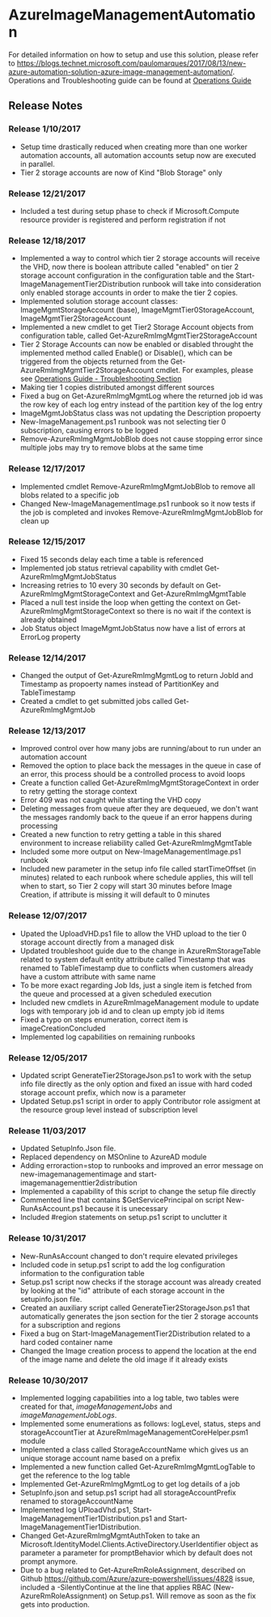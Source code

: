 # AzureImageManagementAutomation

For detailed information on how to setup and use this solution, please refer to https://blogs.technet.microsoft.com/paulomarques/2017/08/13/new-azure-automation-solution-azure-image-management-automation/.
Operations and Troubleshooting guide can be found at [Operations Guide](OperationsGuide.md)

## Release Notes

### Release 1/10/2017
* Setup time drastically reduced when creating more than one worker automation accounts, all automation accounts setup now are executed in parallel.
* Tier 2 storage accounts are now of Kind "Blob Storage" only

### Release 12/21/2017
* Included a test during setup phase to check if Microsoft.Compute resource provider is registered and perform registration if not

### Release 12/18/2017
* Implemented a way to control which tier 2 storage accounts will receive the VHD, now there is boolean attribute called "enabled" on tier 2 storage account configuration in the configuration table and the Start-ImageManagementTier2Distribution runbook will take into consideration only enabled storage accounts in order to make the tier 2 copies.
* Implemented solution storage account classes: ImageMgmtStorageAccount (base), ImageMgmtTier0StorageAccount, ImageMgmtTier2StorageAccount
* Implemented a new cmdlet to get Tier2 Storage Account objects from configuration table, called Get-AzureRmImgMgmtTier2StorageAccount 
* Tier 2 Storage Accounts can now be enabled or disabled throught the implemented method called Enable() or Disable(), which can be triggered from the objects returned from the Get-AzureRmImgMgmtTier2StorageAccount cmdlet. For examples, please see [Operations Guide - Troubleshooting Section](OperationsGuide.md)
* Making tier 1 copies distributed amongst different sources
* Fixed a bug on Get-AzureRmImgMgmtLog where the returned job id was the row key of each log entry instead of the partition key of the log entry
* ImageMgmtJobStatus class was not updating the Description propoerty
* New-ImageManagement.ps1 runbook was not selecting tier 0 subscription, causing errors to be logged 
* Remove-AzureRmImgMgmtJobBlob does not cause stopping error since multiple jobs may try to remove blobs at the same time 

### Release 12/17/2017
* Implemented cmdlet Remove-AzureRmImgMgmtJobBlob to remove all blobs related to a specific job
* Changed New-ImageManagementImage.ps1 runbook so it now tests if the job is completed and invokes Remove-AzureRmImgMgmtJobBlob for clean up

### Release 12/15/2017
* Fixed 15 seconds delay each time a table is referenced
* Implemented job status retrieval capability with  cmdlet Get-AzureRmImgMgmtJobStatus
* Increasing retries to 10 every 30 seconds by default on Get-AzureRmImgMgmtStorageContext and Get-AzureRmImgMgmtTable
* Placed a null test inside the loop when getting the context on Get-AzureRmImgMgmtStorageContext so there is no wait if the context is already obtained
* Job Status object ImageMgmtJobStatus now have a list of errors at ErrorLog property

### Release 12/14/2017
* Changed the output of Get-AzureRmImgMgmtLog to return JobId and Timestamp as propoerty names instead of PartitionKey and TableTimestamp
* Created a cmdlet to get submitted jobs called Get-AzureRmImgMgmtJob

### Release 12/13/2017
* Improved control over how many jobs are running/about to run under an automation account
* Removed the option to place back the messages in the queue in case of an error, this process should be a controlled process to avoid loops
* Create a function called Get-AzureRmImgMgmtStorageContext in order to retry getting the storage context
* Error 409 was not caught while starting the VHD copy 
* Deleting messages from queue after they are dequeued, we don't want the messages randomly back to the queue if an error happens during processing
* Created a new function to retry getting a table in this shared environment to increase reliability called Get-AzureRmImgMgmtTable
* Included some more output on New-ImageManagementImage.ps1 runbook 
* Included new parameter in the setup info file called  startTimeOffset (in minutes) related to each runbook where schedule applies, this will tell when to start, so Tier 2 copy will start 30 minutes before Image Creation, if attribute is missing it will default to 0 minutes

### Release 12/07/2017
* Upated the UploadVHD.ps1 file to allow the VHD upload to the tier 0 storage account directly from a managed disk
* Updated troubleshoot guide due to the change in AzureRmStorageTable related to system default entity attribute called Timestamp that was renamed to TableTimestamp due to conflicts when customers already have a custom attribute with same name
* To be more exact regarding Job Ids, just a single item is fetched from the queue and processed at a given scheduled execution 
* Included new cmdlets in AzureRmImageManagement module to update logs with temporary job id and to clean up empty job id items
* Fixed a typo on steps enumeration, correct item is imageCreationConcluded
* Implemented log capabilities on remaining runbooks

### Release 12/05/2017
* Updated script GenerateTier2StorageJson.ps1 to work with the setup info file directly as the only option and fixed an issue with hard coded storage account prefix, which now is a parameter
* Updated Setup.ps1 script in order to apply Contributor role assigment at the resource group level instead of subscription level

### Release 11/03/2017
* Updated SetupInfo.Json file.
* Replaced dependency on MSOnline to AzureAD module 
* Adding erroraction=stop to runbooks and improved an error message on new-imagemanagementimage and start-imagemanagementtier2distribution
* Implemented a capability of this script to change the setup file directly
* Commented line that contains $GetServicePrincipal on script New-RunAsAccount.ps1 because it is unecessary
* Included #region statements on setup.ps1 script to unclutter it

### Release 10/31/2017
* New-RunAsAccount changed to don't require elevated privileges
* Included code in setup.ps1 script to add the log configuration information to the configuration table
* Setup.ps1 script now checks if the storage account was already created by looking at the "id" attribute of each storage account in the setupinfo.json file.
* Created an auxiliary script called GenerateTier2StorageJson.ps1 that automatically generates the json section for the tier 2 storage accounts for a subscription and regions
* Fixed a bug on Start-ImageManagementTier2Distribution related to a hard coded container  name
* Changed the Image creation process to append the location at the end of the image name and delete the old image if it already exists

### Release 10/30/2017
* Implemented logging capabilities into a log table, two tables were created for that, *imageManagementJobs* and *imageManagementJobLogs*.
* Implemented some enumerations as follows: logLevel, status, steps and storageAccountTier at AzureRmImageManagementCoreHelper.psm1 module
* Implemented a class called StorageAccountName which gives us an unique storage account name based on a prefix
* Implemented a new function called Get-AzureRmImgMgmtLogTable to get the reference to the log table
* Implemented Get-AzureRmImgMgmtLog to get log details of a job
* SetupInfo.json and setup.ps1 script had all storageAccountPrefix renamed to storageAccountName
* Implemented log UPloadVhd.ps1, Start-ImageManagementTier1Distribution.ps1 and Start-ImageManagementTier1Distribution.
* Changed Get-AzureRmImgMgmtAuthToken to take an Microsoft.IdentityModel.Clients.ActiveDirectory.UserIdentifier object as parameter a parameter for promptBehavior which by default does not prompt anymore.
* Due to a bug related to Get-AzureRmRoleAssignment, described on Github https://github.com/Azure/azure-powershell/issues/4828 issue, included a -SilentlyContinue at the line that applies RBAC (New-AzureRmRoleAssignment) on Setup.ps1. Will remove as soon as the fix gets into production.